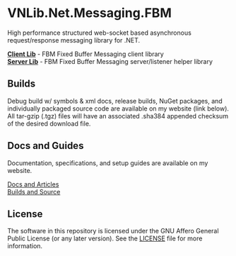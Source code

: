 # VNLib.Net.Messaging.FBM

High performance structured web-socket based asynchronous request/response messaging library for .NET.  

[**Client Lib**](src/Client/#) - FBM Fixed Buffer Messaging client library  
[**Server Lib**](src/Server/#) - FBM Fixed Buffer Messaging server/listener helper library  

## Builds
Debug build w/ symbols & xml docs, release builds, NuGet packages, and individually packaged source code are available on my website (link below). All tar-gzip (.tgz) files will have an associated .sha384 appended checksum of the desired download file.

## Docs and Guides
Documentation, specifications, and setup guides are available on my website.

[Docs and Articles](https://www.vaughnnugent.com/resources/software/articles?tags=docs,_VNLib.Net.Messaging.FBM)  
[Builds and Source](https://www.vaughnnugent.com/resources/software/modules/VNLib.Core)  

## License
The software in this repository is licensed under the GNU Affero General Public License (or any later version). See the [LICENSE](LICENSE.txt) file for more information.